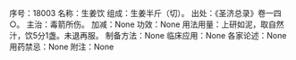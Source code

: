 序号：18003
名称：生姜饮
组成：生姜半斤（切）。
出处：《圣济总录》卷一四○。
主治：毒箭所伤。
加减：None
功效：None
用法用量：上研如泥，取自然汁，饮5分1盏。未退再服。
制备方法：None
临床应用：None
各家论述：None
用药禁忌：None
附注：None
